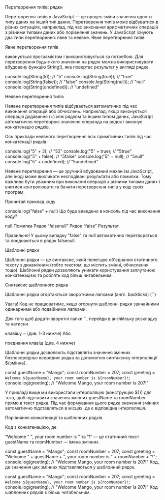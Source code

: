 Перетворення типів: рядки

Перетворення типів у JavaScript — це процес зміни значення одного типу даних на інший тип даних. Перетворення типів може відбуватися в різних ситуаціях, наприклад, під час виконання арифметичних операцій з різними типами даних або порівняння значень. У JavaScript існують два типи перетворення: явне та неявне. Явне перетворення типів

Явне перетворення типів

виконується програмістом і використовується за потребою. Для перетворення будь-якого значення на рядок можна використовувати вбудовану функцію String(), яка повертає результат у вигляді рядка.

console.log(String(5)); // "5"
console.log(String(true)); // "true"
console.log(String(false)); // "false"
console.log(String(null)); // "null"
console.log(String(undefined)); // "undefined"

Неявне перетворення типів

Неявне перетворення типів відбувається автоматично під час виконання операцій або обчислень. Наприклад, якщо виконується операція додавання (+) між рядком та іншим типом даних, JavaScript автоматично перетворює значення операнда на рядок і виконує конкатенацію рядків.

Ось приклади неявного перетворення всіх примітивних типів під час конкатенації рядків:

console.log("5" + 3); // "53"
console.log("5" + true); // "5true"
console.log("5" + false); // "5false"
console.log("5" + null); // "5null"
console.log("5" + undefined); // "5undefined"

Неявне перетворення — це зручний вбудований механізм JavaScript, але іноді може викликати несподівані результати або помилки. Тому важливо бути уважним при виконанні операцій з різними типами даних і вчитися контролювати та бачити перетворення типів у коді своїх програм.

Прочитай приклад коду

console.log("false" + null)
Що буде виведено в консоль під час виконання коду?

null
Помилка
Рядок “falsenull”
Рядок “false”
Результат

Правильно! У цьому випадку "false" та null автоматично перетворяться та поєднаються в рядок falsenull.

Шаблонні рядки

Шаблонні рядки — це синтаксис, який полегшує об'єднання статичного тексту з динамічним (тобто текстом, що містить змінні, обчислення тощо). Шаблонні рядки дозволяють уникати користування заплутаною конкатенацією та роблять код більш читабельним.

Синтаксис шаблонного рядка

Шаблонні рядки огортаються зворотними лапками (англ. backticks) (``)

Увага!
Код не працюватиме, якщо огорнути шаблонні рядки звичайними одинарними або подвійними лапками.

Для того щоб додати зворотні лапки ``, перейди в англійську розкладку та натисни

клавішу ~ (див. 1-3 нижче)
Або

поєднання клавіш (див. 4 нижче)

Шаблонні рядки дозволяють підставляти значення змінних безпосередньо всередині рядка за допомогою синтаксису інтерполяції ${змінна}.

const guestName = "Mango";
const roomNumber = 207;
const greeting = `Welcome ${guestName}, your room number is ${roomNumber}!`;
console.log(greeting); // "Welcome Mango, your room number is 207!"

У прикладі вище ми використали інтерполяцію (конструкцію ${}) для того, щоб підставити значення змінних guestName та roomNumber прямо в текст рядка. Під час формування цього рядка значення змінних автоматично підставляться в місцях, де є відповідна інтерполяція.

Порівняння конкатенації та шаблонних рядків

Код з конкатенацією, де

"Welcome " ", your room number is " та "!" — це статичний текст
guestName та roomNumber — імена змінних.

const guestName = "Mango";
const roomNumber = 207;
const greeting =
"Welcome " + guestName + ", your room number is " + roomNumber + "!";
console.log(greeting); // "Welcome Mango, your room number is 207!"
Код, де значення цих змінних підставляються у шаблонний рядок.

const guestName = "Mango";
const roomNumber = 207;
const greeting = `Welcome ${guestName}, your room number is ${roomNumber}!`;
console.log(greeting); // "Welcome Mango, your room number is 207!"
Код шаблонних рядків є більш читабельним.
